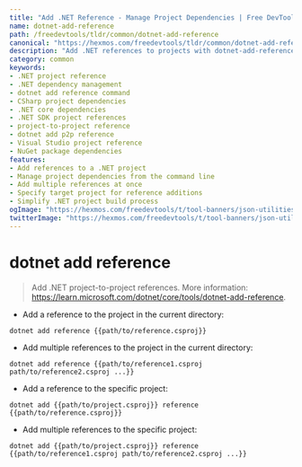 ```yaml
---
title: "Add .NET Reference - Manage Project Dependencies | Free DevTools"
name: dotnet-add-reference
path: /freedevtools/tldr/common/dotnet-add-reference
canonical: "https://hexmos.com/freedevtools/tldr/common/dotnet-add-reference/"
description: "Add .NET references to projects with dotnet-add-reference. Manage dependencies and build robust applications using this command-line tool. Free online tool, no registration required."
category: common
keywords:
- .NET project reference
- .NET dependency management
- dotnet add reference command
- CSharp project dependencies
- .NET core dependencies
- .NET SDK project references
- project-to-project reference
- dotnet add p2p reference
- Visual Studio project reference
- NuGet package dependencies
features:
- Add references to a .NET project
- Manage project dependencies from the command line
- Add multiple references at once
- Specify target project for reference additions
- Simplify .NET project build process
ogImage: "https://hexmos.com/freedevtools/t/tool-banners/json-utilities-banner.png"
twitterImage: "https://hexmos.com/freedevtools/t/tool-banners/json-utilities-banner.png"
---
```


# dotnet add reference

> Add .NET project-to-project references.
> More information: <https://learn.microsoft.com/dotnet/core/tools/dotnet-add-reference>.

- Add a reference to the project in the current directory:

`dotnet add reference {{path/to/reference.csproj}}`

- Add multiple references to the project in the current directory:

`dotnet add reference {{path/to/reference1.csproj path/to/reference2.csproj ...}}`

- Add a reference to the specific project:

`dotnet add {{path/to/project.csproj}} reference {{path/to/reference.csproj}}`

- Add multiple references to the specific project:

`dotnet add {{path/to/project.csproj}} reference {{path/to/reference1.csproj path/to/reference2.csproj ...}}`
